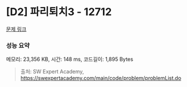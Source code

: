 # [D2] 파리퇴치3 - 12712 

[문제 링크](https://swexpertacademy.com/main/code/problem/problemDetail.do?contestProbId=AXuARWAqDkQDFARa) 

### 성능 요약

메모리: 23,356 KB, 시간: 148 ms, 코드길이: 1,895 Bytes



> 출처: SW Expert Academy, https://swexpertacademy.com/main/code/problem/problemList.do